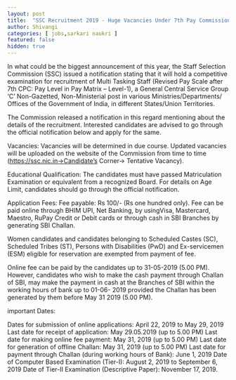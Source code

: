 ```yaml
---
layout: post
title:  "SSC Recruitment 2019 - Huge Vacancies Under 7th Pay Commission Released, Apply Now"
author: Shivangi
categories: [ jobs,sarkari naukri ]
featured: false
hidden: true
---
```

In what could be the biggest announcement of this year, the Staff Selection Commission (SSC) issued a notification stating that it will hold a competitive examination for recruitment of Multi Tasking Staff (Revised Pay Scale after 7th CPC: Pay Level in Pay Matrix – Level-1), a General Central Service Group ‘C’ Non-Gazetted, Non-Ministerial post in various Ministries/Departments/ Offices of the Government of India, in different States/Union Territories.

The Commission released a notification in this regard mentioning about the details of the recruitment. Interested candidates are advised to go through the official notification below and apply for the same.

Vacancies: Vacancies will be determined in due course. Updated vacancies will be uploaded on the website of the Commission from time to time (https://ssc.nic.in->Candidate’s Corner-> Tentative Vacancy).

Educational Qualification: The candidates must have passed Matriculation Examination or equivalent from a recognized Board.
For details on Age Limit, candidates should go through the official notification.

Application Fees: Fee payable: Rs 100/- (Rs one hundred only).
Fee can be paid online through BHIM UPI, Net Banking, by usingVisa, Mastercard, Maestro, RuPay Credit or Debit cards or through cash in SBI Branches by generating SBI Challan.

Women candidates and candidates belonging to Scheduled Castes (SC), Scheduled Tribes (ST), Persons with Disabilities (PwD) and Ex-servicemen (ESM) eligible for reservation are exempted from payment of fee.

Online fee can be paid by the candidates up to 31-05-2019 (5.00 PM). However, candidates who wish to make the cash payment through Challan of SBI, may make the payment in cash at the Branches of SBI within the working hours of bank up to 01-06- 2019 provided the Challan has been generated by them before May 31 2019 (5.00 PM).

important Dates:

Dates for submission of online applications: April 22, 2019 to May 29, 2019
Last date for receipt of application: May 29.05.2019 (up to 5.00 PM)
Last date for making online fee payment: May 31, 2019 (up to 5.00 PM)
Last date for generation of offline Challan: May 31, 2019 (up to 5.00 PM)
Last date for payment through Challan (during working hours of Bank): June 1, 2019
Date of Computer Based Examination (Tier-I): August 2, 2019 to September 6, 2019
Date of Tier-II Examination (Descriptive Paper): November 17, 2019.